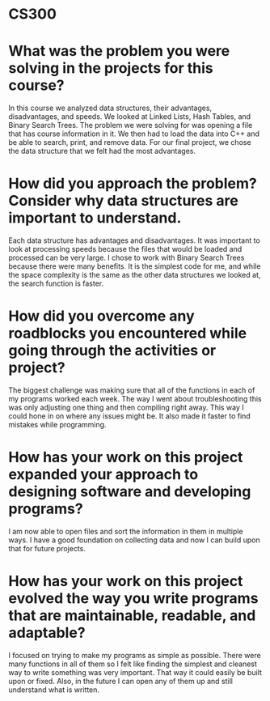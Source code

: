 # CS300
# What was the problem you were solving in the projects for this course?
In this course we analyzed data structures, their advantages, disadvantages, and speeds. We looked at Linked Lists, Hash Tables, and Binary Search Trees. The problem we were solving for was opening a file that has course information in it. We then had to load the data into C++ and be able to search, print, and remove data. For our final project, we chose the data structure that we felt had the most advantages. 
# How did you approach the problem? Consider why data structures are important to understand.
Each data structure has advantages and disadvantages. It was important to look at processing speeds because the files that would be loaded and processed can be very large. I chose to work with Binary Search Trees because there were many benefits. It is the simplest code for me, and while the space complexity is the same as the other data structures we looked at, the search function is faster. 
# How did you overcome any roadblocks you encountered while going through the activities or project?
The biggest challenge was making sure that all of the functions in each of my programs worked each week. The way I went about troubleshooting this was only adjusting one thing and then compiling right away. This way I could hone in on where any issues might be. It also made it faster to find mistakes while programming. 
# How has your work on this project expanded your approach to designing software and developing programs?
I am now able to open files and sort the information in them in multiple ways. I have a good foundation on collecting data and now I can build upon that for future projects. 
# How has your work on this project evolved the way you write programs that are maintainable, readable, and adaptable?
I focused on trying to make my programs as simple as possible. There were many functions in all of them so I felt like finding the simplest and cleanest way to write something was very important. That way it could easily be built upon or fixed. Also, in the future I can open any of them up and still understand what is written.
